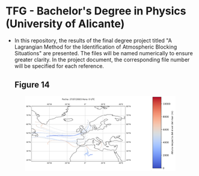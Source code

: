 # TFG - Bachelor's Degree in Physics (University of Alicante)

- In this repository, the results of the final degree project titled "A Lagrangian Method for the Identification of Atmospheric Blocking Situations" are presented. The files will be named numerically to ensure greater clarity. In the project document, the corresponding file number will be specified for each reference.


  ## Figure 14
<p align="center">
  <img src="gifs/traj_2.5E.gif" alt="Mapa animado distancias End-to-End" height="200">
  <img src="gifs_barras/barra_traj_25E.png" alt="PNG Image" height="200">
</p>

 
  
  
